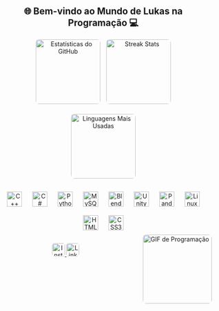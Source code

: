 <h2 align="center">🌐 Bem-vindo ao Mundo de Lukas na Programação 💻</h2>

<div align="center" style="margin-bottom: 20px;">
  <img src="https://github-readme-stats.vercel.app/api?username=llucasNog&hide_title=true&hide_rank=false&show_icons=true&include_all_commits=true&count_private=true&disable_animations=false&theme=dracula&locale=en&hide_border=true" height="150" alt="Estatísticas do GitHub" style="border-radius: 8px; margin-right: 5px;" />
  <img src="https://streak-stats.demolab.com?user=llucasNog&locale=en&mode=daily&theme=dracula&hide_border=true&border_radius=8" height="150" alt="Streak Stats" style="border-radius: 8px; margin-left: 5px;" />
</div>

<div align="center" style="margin-bottom: 20px;">
  <img src="https://github-readme-stats.vercel.app/api/top-langs?username=llucasNog&locale=en&hide_title=false&layout=compact&card_width=320&langs_count=6&theme=dracula&hide_border=true" height="150" alt="Linguagens Mais Usadas" style="border-radius: 8px;" />
</div>

<div align="center" style="margin-top: 20px;">
  <img src="https://cdn.jsdelivr.net/gh/devicons/devicon/icons/cplusplus/cplusplus-original.svg" height="35" alt="C++ logo" style="margin: 10px;" />
  <img src="https://cdn.jsdelivr.net/gh/devicons/devicon/icons/csharp/csharp-original.svg" height="35" alt="C# logo" style="margin: 10px;" />
  <img src="https://cdn.jsdelivr.net/gh/devicons/devicon/icons/python/python-original.svg" height="35" alt="Python logo" style="margin: 10px;" />
  <img src="https://cdn.jsdelivr.net/gh/devicons/devicon/icons/mysql/mysql-original.svg" height="35" alt="MySQL logo" style="margin: 10px;" />
  <img src="https://cdn.jsdelivr.net/gh/devicons/devicon/icons/blender/blender-original.svg" height="35" alt="Blender logo" style="margin: 10px;" />
  <img src="https://cdn.jsdelivr.net/gh/devicons/devicon/icons/unity/unity-original.svg" height="35" alt="Unity logo" style="margin: 10px;" />
  <img src="https://cdn.jsdelivr.net/gh/devicons/devicon/icons/pandas/pandas-original.svg" height="35" alt="Pandas logo" style="margin: 10px;" />
  <img src="https://cdn.jsdelivr.net/gh/devicons/devicon/icons/linux/linux-original.svg" height="35" alt="Linux logo" style="margin: 10px;" />
  <img src="https://cdn.jsdelivr.net/gh/devicons/devicon/icons/html5/html5-original.svg" height="35" alt="HTML5 logo" style="margin: 10px;" />
  <img src="https://cdn.jsdelivr.net/gh/devicons/devicon/icons/css3/css3-original.svg" height="35" alt="CSS3 logo" style="margin: 10px;" />
</div>

<img align="right" height="160" src="https://camo.githubusercontent.com/baf8191b6802ee33562692a3ec5b1aebe903673c43d906ef3d0f744efe5575f4/68747470733a2f2f7374617469632e77696b69612e6e6f636f6f6b69652e6e65742f656e616a6f656c672f696d616765732f652f65612f456e615f74616c6b696e672e6769662f7265766973696f6e2f6c61746573742f7363616c652d746f2d77696474682d646f776e2f3235303f63623d3230323230353237313734323133" alt="GIF de Programação" style="border-radius: 8px; margin-left: 15px;"/>

<div align="center" style="margin-top: 20px;">
  <a href="https://www.instagram.com/luuka_dev/" target="_blank">
    <img src="https://img.shields.io/static/v1?message=Instagram&logo=instagram&label=&color=E4405F&logoColor=white&labelColor=&style=for-the-badge" height="30" alt="Instagram logo" style="border-radius: 5px;" />
  </a>
  <a href="https://www.linkedin.com/in/lucas-nogueira-silva-044315311/" target="_blank">
    <img src="https://img.shields.io/static/v1?message=LinkedIn&logo=linkedin&label=&color=0A66C2&logoColor=white&labelColor=&style=for-the-badge" height="30" alt="LinkedIn logo" style="border-radius: 5px;" />
  </a>
</div>
